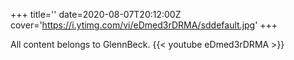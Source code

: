 +++
title=''
date=2020-08-07T20:12:00Z
cover='https://i.ytimg.com/vi/eDmed3rDRMA/sddefault.jpg'
+++

All content belongs to GlennBeck.
{{< youtube eDmed3rDRMA >}}
